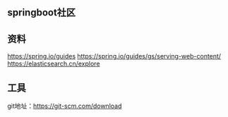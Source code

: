 ## springboot社区

## 资料
https://spring.io/guides
https://spring.io/guides/gs/serving-web-content/
https://elasticsearch.cn/explore

## 工具
git地址：https://git-scm.com/download

